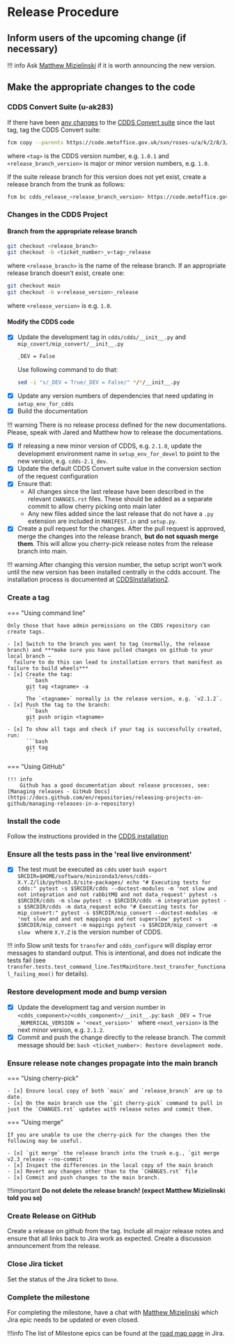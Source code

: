 # Release Procedure

## Inform users of the upcoming change (if necessary)

!!! info
    Ask [Matthew Mizielinski](mailto:matthew.mizielinski@metoffice.gov.uk) if it is worth announcing the new version.

## Make the appropriate changes to the code

### CDDS Convert Suite (u-ak283)

If there have been [any changes](https://code.metoffice.gov.uk/trac/roses-u/diff?new_path=%2Fa%2Fk%2F2%2F8%2F3%2Ftags%2F1.1.1&old_path=%2Fa%2Fk%2F2%2F8%2F3%2Ftrunk&new_rev=121711&old_rev=126177) 
to the [CDDS Convert suite](https://code.metoffice.gov.uk/trac/roses-u/browser/a/k/2/8/3/) since the last tag, tag the CDDS Convert suite:

```bash
fcm copy --parents https://code.metoffice.gov.uk/svn/roses-u/a/k/2/8/3/cdds_release_<release_branch_version> https://code.metoffice.gov.uk/svn/roses-u/a/k/2/8/3/tags/<tag>
```

where `<tag>` is the CDDS version number, e.g. `1.0.1` and `<release_branch_version>` is major or minor version numbers, e.g. `1.0`.

If the suite release branch for this version does not yet exist, create a release branch from the trunk as follows:

```bash
fcm bc cdds_release_<release_branch_version> https://code.metoffice.gov.uk/svn/roses-u/a/k/2/8/3/trunk
```

### Changes in the CDDS Project

#### Branch from the appropriate release branch

```bash
git checkout <release_branch>
git checkout -b <ticket_number>_v<tag>_release
```

where `<release_branch>` is the name of the release branch. If an appropriate release branch doesn't exist, create one:

```bash
git checkout main
git checkout -b v<release_version>_release
```

where `<release_version>` is e.g. `1.0`.

#### Modify the CDDS code

- [x] Update the development tag in `cdds/cdds/__init__.py` and `mip_covert/mip_convert/__init__.py`
    ```bash
    _DEV = False
    ```
    Use following command to do that:
    ```bash
    sed -i "s/_DEV = True/_DEV = False/" */*/__init__.py
    ```
- [x] Update any version numbers of dependencies that need updating in `setup_env_for_cdds`
- [x] Build the documentation

!!! warning
    There is no release process defined for the new documentations. Please, speak with Jared and Matthew how to release the documentations.

- [x] If releasing a new minor version of CDDS, e.g. `2.1.0`, update the development environment name in `setup_env_for_devel` to point to the new version, e.g. `cdds-2.1_dev`.
- [x] Update the default CDDS Convert suite value in the conversion section of the request configuration
- [x] Ensure that:
    -  All changes  since the last release have been described in the relevant `CHANGES.rst` files. These should be added as a separate commit to allow 
       cherry picking onto main later
    - Any new files added since the last release that do not have a `.py` extension are included in `MANIFEST.in` and `setup.py`.
- [x] Create a pull request for the changes. After the pull request is approved, merge the changes into the release branch, **but do not squash merge them**. 
      This will allow you cherry-pick release notes from the release branch into main.

!!! warning
    After changing this version number, the setup script won't work until the new version has been installed centrally in the cdds account. 
    The installation process is documented at [CDDSInstallation2](https://code.metoffice.gov.uk/trac/cdds/wiki/CDDSInstallation2).

### Create a tag

=== "Using command line"

    Only those that have admin permissions on the CDDS repository can create tags.

    - [x] Switch to the branch you want to tag (normally, the release branch) and ***make sure you have pulled changes on github to your local branch – 
      failure to do this can lead to installation errors that manifest as failure to build wheels***
    - [x] Create the tag:
          ```bash
          git tag <tagname> -a
          ```
          The `<tagname>` normally is the release version, e.g. `v2.1.2`.
    - [x] Push the tag to the branch:
          ```bash
          git push origin <tagname>
          ```
    - [x] To show all tags and check if your tag is successfully created, run:
          ```bash
          git tag
          ```

=== "Using GitHub"

    !!! info
        Github has a good documentation about release processes, see: [Managing releases - GitHub Docs](https://docs.github.com/en/repositories/releasing-projects-on-github/managing-releases-in-a-repository)

### Install the code

Follow the instructions provided in the [CDDS installation]()

### Ensure all the tests pass in the 'real live environment'

- [x] The test must be executed as `cdds` user
      ```bash
      export SRCDIR=$HOME/software/miniconda3/envs/cdds-X.Y.Z/lib/python3.8/site-packages/
      echo "# Executing tests for cdds:"
      pytest -s $SRCDIR/cdds --doctest-modules -m 'not slow and not integration and not rabbitMQ and not data_request'
      pytest -s $SRCDIR/cdds -m slow
      pytest -s $SRCDIR/cdds -m integration
      pytest -s $SRCDIR/cdds -m data_request
      echo "# Executing tests for mip_convert:"
      pytest -s $SRCDIR/mip_convert --doctest-modules -m 'not slow and and not mappings and not superslow'
      pytest -s $SRCDIR/mip_convert -m mappings
      pytest -s $SRCDIR/mip_convert -m slow
      ```
      where `X.Y.Z` is the version number of CDDS.

!!! info
    Slow unit tests for `transfer` and `cdds_configure` will display error messages to standard output. This is intentional, 
    and does not indicate the tests fail (see `transfer.tests.test_command_line.TestMainStore.test_transfer_functional_failing_moo()` 
    for details).

### Restore development mode and bump version

- [x] Update the development tag and version number in `<cdds_component>/<cdds_component>/__init__.py`:
      ```bash
      _DEV = True
      _NUMERICAL_VERSION = '<next_version>'
      ```
      where `<next_version>` is the next minor version, e.g. `2.1.2`.
- [x] Commit and push the change directly to the release branch. The commit message should be:
      ```bash
      <ticket_number>: Restore development mode.
      ```

### Ensure release note changes propagate into the main branch

=== "Using cherry-pick"
    
    - [x] Ensure local copy of both `main` and `release_branch` are up to date.
    - [x] On the main branch use the `git cherry-pick` command to pull in just the `CHANGES.rst` updates with release notes and commit them.

=== "Using merge"
    
    If you are unable to use the cherry-pick for the changes then the following may be useful.
    
    - [x] `git merge` the release branch into the trunk e.g., `git merge v2.3_release --no-commit`
    - [x] Inspect the differences in the local copy of the main branch
    - [x] Revert any changes other than to the `CHANGES.rst` file
    - [x] Commit and push changes to the main branch.


!!!important
    **Do not delete the release branch! (expect Matthew Mizielinski told you so)**

### Create Release on GitHub

Create a release on github from the tag. Include all major release notes and ensure that all links back to Jira work as expected. 
Create a discussion announcement from the release.

### Close Jira ticket

Set the status of the Jira ticket to `Done`.

### Complete the milestone

For completing the milestone, have a chat with [Matthew Mizielinski](mailto:matthew.mizielinski@metoffice.gov.uk) which Jira epic needs 
to be updated or even closed.

!!!info
    The list of Milestone epics can be found at the [road map page](https://metoffice.atlassian.net/jira/software/projects/CDDSO/boards/634/roadmap) 
    in Jira.
